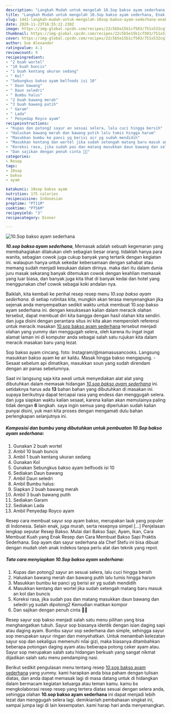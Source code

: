 ```yaml
---
description: "Langkah Mudah untuk mengolah 10.Sop bakso ayam sederhana, Enak Banget"
title: "Langkah Mudah untuk mengolah 10.Sop bakso ayam sederhana, Enak Banget"
slug: 1441-langkah-mudah-untuk-mengolah-10sop-bakso-ayam-sederhana-enak-banget
date: 2020-11-23T16:55:22.230Z
image: https://img-global.cpcdn.com/recipes/22c5b5e15b1cf503/751x532cq70/10sop-bakso-ayam-sederhana-foto-resep-utama.jpg
thumbnail: https://img-global.cpcdn.com/recipes/22c5b5e15b1cf503/751x532cq70/10sop-bakso-ayam-sederhana-foto-resep-utama.jpg
cover: https://img-global.cpcdn.com/recipes/22c5b5e15b1cf503/751x532cq70/10sop-bakso-ayam-sederhana-foto-resep-utama.jpg
author: Sue Alexander
ratingvalue: 4.1
reviewcount: 9
recipeingredient:
- "2 buah wortel"
- "10 buah buncis"
- "1 buah kentang ukuran sedang"
- " Kol"
- "Sebungkus bakso ayam belfoods isi 10"
- " Daun bawang"
- " Daun seledri"
- " Bumbu halus"
- "2 buah bawang merah"
- "3 buah bawang putih"
- " Garam"
- " Lada"
- " Penyedap Royco ayam"
recipeinstructions:
- "Kupas dan potong2 sayur an sesuai selera, lalu cuci hingga bersih"
- "Haluskan bawang merah dan bawang putih lalu tumis hingga harum"
- "Masukkan bumbu ke panci yg berisi air yg sudah mendidih"
- "Masukkan kentang dan wortel jika sudah setengah matang baru masuk an kol dan buncis"
- "Koreksi rasa, jika sudah pas dan matang masukkan daun bawang dan seledri yg sudah dipotong2 Kemudian matikan kompor"
- "Dan sajikan dengan penuh cinta 🥰🥰"
categories:
- Resep
tags:
- 10sop
- bakso
- ayam

katakunci: 10sop bakso ayam 
nutrition: 175 calories
recipecuisine: Indonesian
preptime: "PT11M"
cooktime: "PT56M"
recipeyield: "3"
recipecategory: Dinner

---
```



![10.Sop bakso ayam sederhana](https://img-global.cpcdn.com/recipes/22c5b5e15b1cf503/751x532cq70/10sop-bakso-ayam-sederhana-foto-resep-utama.jpg)

<b><i>10.sop bakso ayam sederhana</i></b>, Memasak adalah sebuah kegemaran yang membahagiakan dilakukan oleh sebagian besar orang. tidaklah hanya para wanita, sebagian cowok juga cukup banyak yang tertarik dengan kegiatan ini. walaupun hanya untuk sekedar kebersamaan dengan sahabat atau memang sudah menjadi kesukaan dalam dirinya. maka dari itu dalam dunia juru masak sekarang banyak ditemukan cowok dengan keahlian memasak yang luar biasa, dan banyak juga kita lihat di banyak kedai dan hotel yang menggunakan chef cowok sebagai koki andalan nya.

Baiklah, kita kembali ke perihal resep resep menu <i>10.sop bakso ayam sederhana</i>. di setiap rutinitas kita, mungkin akan terasa menyenangkan jika sejenak anda menyempatkan sedikit waktu untuk membuat 10.sop bakso ayam sederhana ini. dengan kesuksesan kalian dalam meracik olahan tersebut, dapat membuat diri kita bangga dengan hasil olahan kita sendiri. dan juga disini dengan perantara situs ini kita akan memperoleh referensi untuk meracik masakan <u>10.sop bakso ayam sederhana</u> tersebut menjadi olahan yang yummy dan menggugah selera, oleh karena itu ingat ingat alamat laman ini di komputer anda sebagai salah satu rujukan kita dalam meracik masakan baru yang lezat.

Sop bakso ayam cincang. foto: Instagram/@mamasusancooks. Langsung masukkan bakso ayam ke air kaldu. Masak hingga bakso mengapung. - Sesaat sebelum api dimatikan, masukkan soun yang sudah direndam dengan air panas sebelumnya.


Saat ini langsung saja kita awali untuk menyediakan alat alat yang dibutuhkan dalam memasak hidangan <u><i>10.sop bakso ayam sederhana</i></u> ini. setidaknya harus ada <b>13</b> bahan bahan yang dibutuhkan di masakan ini. supaya berikutnya dapat tercapai rasa yang endess dan menggugah selera. dan juga siapkan waktu kalian sesaat, karena kalian akan memulainya paling tidak dengan <b>6</b> langkah. saya ingin semua yang diperlukan sudah kalian punyai disini, yuk mari kita proses dengan mengamati dulu bahan perlengkapan selanjutnya ini.

<!--inarticleads1-->

##### Komposisi dan bumbu yang dibutuhkan untuk pembuatan 10.Sop bakso ayam sederhana:

1. Gunakan 2 buah wortel
1. Ambil 10 buah buncis
1. Ambil 1 buah kentang ukuran sedang
1. Gunakan  Kol
1. Gunakan Sebungkus bakso ayam belfoods isi 10
1. Sediakan  Daun bawang
1. Ambil  Daun seledri
1. Ambil  Bumbu halus:
1. Siapkan 2 buah bawang merah
1. Ambil 3 buah bawang putih
1. Sediakan  Garam
1. Sediakan  Lada
1. Ambil  Penyedap Royco ayam


Resep cara membuat sayur sop ayam bakso, merupakan lauk yang populer di Indonesia. Selain enak, juga murah, serta resepnya simpel […] Penjelasan lengkap seputar Resep Bakso. Mulai dari Bakso Sapi, Ayam, Ikan, Cara Membuat Kuah yang Enak Resep dan Cara Membuat Bakso Sapi Praktis Sederhana. Sop ayam dan sayur sederhana ala Chef Stefu ini bisa dibuat dengan mudah oleh anak indekos tanpa perlu alat dan teknik yang repot. 

<!--inarticleads2-->

##### Tata cara menyiapkan 10.Sop bakso ayam sederhana:

1. Kupas dan potong2 sayur an sesuai selera, lalu cuci hingga bersih
1. Haluskan bawang merah dan bawang putih lalu tumis hingga harum
1. Masukkan bumbu ke panci yg berisi air yg sudah mendidih
1. Masukkan kentang dan wortel jika sudah setengah matang baru masuk an kol dan buncis
1. Koreksi rasa, jika sudah pas dan matang masukkan daun bawang dan seledri yg sudah dipotong2 Kemudian matikan kompor
1. Dan sajikan dengan penuh cinta 🥰🥰


Resep sayur sop bakso menjadi salah satu menu pilihan yang bisa menghangatkan tubuh. Sayur sop biasanya identik dengan isian daging sapi atau daging ayam. Bumbu sayur sop sederhana dan simple, sehingga sayur sop merupakan sayur ringan dan menyehatkan. Untuk menambah kelezatan sayur sop dan sekaligus memenuhi nilai gizi, maka biasanya ditambahkan beberapa potongan daging ayam atau beberapa potong ceker ayam atau. Sayur sop merupakan salah satu hidangan berkuah yang sangat nikmat dijadikan salah satu menu pendamping nasi. 

Berikut sedikit pengulasan menu tentang resep <u>10.sop bakso ayam sederhana</u> yang yummy. kami harapkan anda bisa paham dengan tulisan diatas, dan anda dapat memasak lagi di masa datang untuk di hidangkan dalam bermacam kegiatan keluarga atau teman kamu. kamu bs mengkolaborasi resep resep yang tertera diatas sesuai dengan selera anda, sehingga olahan <b>10.sop bakso ayam sederhana</b> ini dapat menjadi lebih lezat dan menggugah selera lagi. demikianlah pembahasan singkat ini, sampai jumpa lagi di lain kesempatan. kami harap hari anda menyenangkan.
